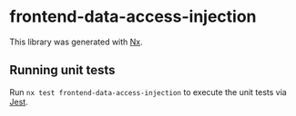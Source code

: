 # frontend-data-access-injection

This library was generated with [Nx](https://nx.dev).

## Running unit tests

Run `nx test frontend-data-access-injection` to execute the unit tests via [Jest](https://jestjs.io).
